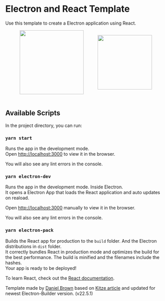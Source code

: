 # Electron and React Template

Use this template to create a Electron application using React.
<br>

<div style="display: flex; width:100%; align-items: center; justify-content: space-evenly;">
<img style="width: 200px;" src="https://cdn.icon-icons.com/icons2/2248/PNG/512/react_icon_135264.png">

<img style="width: 170px;" src="https://cdn.icon-icons.com/icons2/2148/PNG/512/electron_icon_132411.png">
</div>
<br>

## Available Scripts

In the project directory, you can run:

### `yarn start`

Runs the app in the development mode.<br />
Open [http://localhost:3000](http://localhost:3000) to view it in the browser.

You will also see any lint errors in the console.

### `yarn electron-dev`

Runs the app in the development mode. Inside Electron.<br />
It opens a Electron App that loads the React application and auto updates on reaload.<br>

Open [http://localhost:3000](http://localhost:3000) manually to view it in the browser.

You will also see any lint errors in the console.

### `yarn electron-pack`

Builds the React app for production to the `build` folder. And the Electron distributions in `dist` folder.<br>
It correctly bundles React in production mode and optimizes the build for the best performance.
The build is minified and the filenames include the hashes.<br>
Your app is ready to be deployed!

To learn React, check out the [React documentation](https://reactjs.org/).

Template made by [Daniel Brown](https://github.com/danielbrown4) based on [Kitze article](https://medium.com/@kitze/%EF%B8%8F-from-react-to-an-electron-app-ready-for-production-a0468ecb1da3) and updated for newest Electron-Builder version. (v22.5.1)
